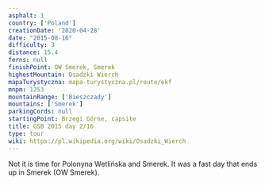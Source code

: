 ```yaml
---
asphalt: 1
country: ['Poland']
creationDate: '2020-04-28'
date: "2015-08-16"
difficulty: 3
distance: 15.4
ferns: null
finishPoint: OW Smerek, Smerek
highestMountain: Osadzki Wierch
mapaTurystyczna: mapa-turystyczna.pl/route/ekf
mnpm: 1253
mountainRange: ['Bieszczady']
mountains: ['Smerek']
parkingCords: null
startingPoint: Brzegi Górne, capsite
title: GSB 2015 day 2/16
type: tour
wiki: https://pl.wikipedia.org/wiki/Osadzki_Wierch
---
```


Not it is time for Polonyna Wetlińska and Smerek. It was a fast day that ends up in Smerek (OW Smerek).
